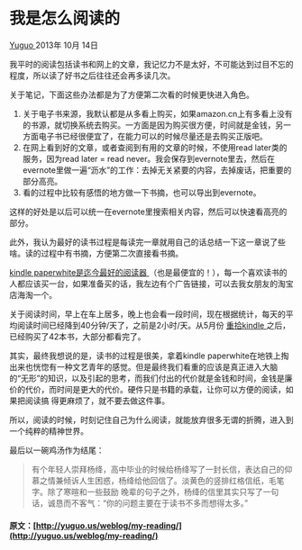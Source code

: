#  我是怎么阅读的

[ Yuguo ](http://yuguo.us) 2013年 10月 14日

我平时的阅读包括读书和网上的文章，我记忆力不是太好，不可能达到过目不忘的程度，所以读了好书之后往往还会再多读几次。

关于笔记，下面这些办法都是为了方便第二次看的时候更快进入角色。

  1. 关于电子书来源，我默认都是从多看上购买，如果amazon.cn上有多看上没有的书源，就切换系统去购买。一方面是因为购买很方便，时间就是金钱，另一方面电子书已经很便宜了，在能力可以的时候尽量还是去购买正版吧。 
  2. 在网上看到好的文章，或者查阅到有用的文章的时候，不使用read later类的服务，因为read later = read never。我会保存到evernote里去，然后在evernote里做一遍“沥水”的工作：去掉无关紧要的内容，去掉废话，把重要的部分高亮。 
  3. 看的过程中比较有感悟的地方做一下书摘，也可以导出到evernote。 

这样的好处是以后可以统一在evernote里搜索相关内容，然后可以快速看高亮的部分。

此外，我认为最好的读书过程是每读完一章就用自己的话总结一下这一章说了些啥。读的过程中有书摘，方便第二次直接看书摘。﻿

[ kindle paperwhite是迄今最好的阅读器 ](http://yuguo.us/weblog/kindle-paperwhite/)
（也是最便宜的！），每一个喜欢读书的人都应该买一台，如果准备买的话，我左边有个广告链接，可以去我女朋友的淘宝店海淘一个。

关于阅读时间，早上在车上居多，晚上也会看一段时间，现在根据统计，每天的平均阅读时间已经降到40分钟/天了，之前是2小时/天。从5月份 [ 重拾kindle
](http://yuguo.us/weblog/repick-kindle/) 之后，已经购买了42本书，大部分都看完了。

其实，最终我想说的是，读书的过程是很美，拿着kindle paperwhite在地铁上掏出来也恍惚有一种文艺青年的感觉。但是最终我们看重的应该是真正进入大脑
的“无形”的知识，以及引起的思考，而我们付出的代价就是金钱和时间，金钱是廉价的代价，而时间是更大的代价。硬件只是书籍的承载，让你可以方便的阅读，如果把阅读搞
得更麻烦了，就不要去做这件事。

所以，阅读的时候，时刻记住自己为什么阅读，就能放弃很多无谓的折腾，进入到一个纯粹的精神世界。

最后以一碗鸡汤作为结尾：

> 有个年轻人崇拜杨绛，高中毕业的时候给杨绛写了一封长信，表达自己的仰慕之情兼倾诉人生困惑，杨绛给他回信了。淡黄色的竖排红格信纸，毛笔字。除了寒暄和一些鼓励
晚辈的句子之外，杨绛的信里其实只写了一句话，诚恳而不客气：“你的问题主要在于读书不多而想得太多。”

#### 原文：[http://yuguo.us/weblog/my-reading/](http://yuguo.us/weblog/my-reading/)